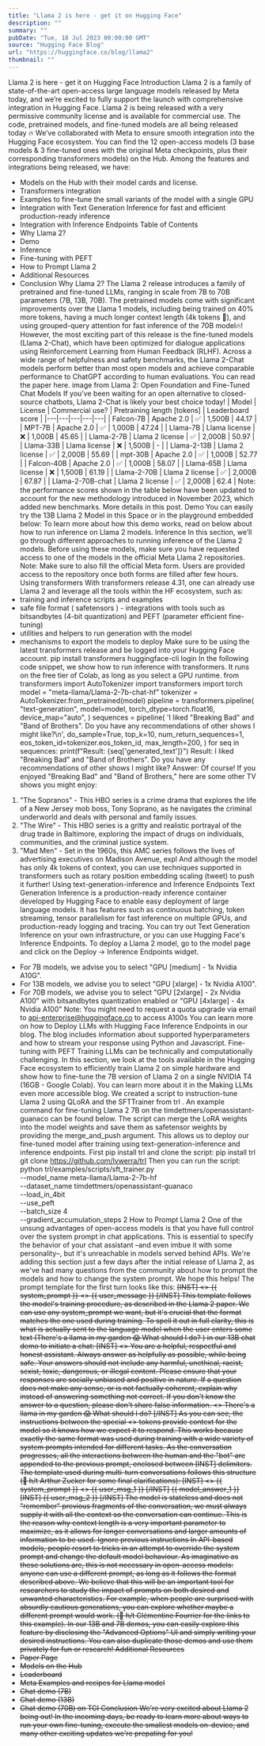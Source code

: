 ```yaml
---
title: "Llama 2 is here - get it on Hugging Face"
description: ""
summary: ""
pubDate: "Tue, 18 Jul 2023 00:00:00 GMT"
source: "Hugging Face Blog"
url: "https://huggingface.co/blog/llama2"
thumbnail: ""
---
```


Llama 2 is here - get it on Hugging Face
Introduction
Llama 2 is a family of state-of-the-art open-access large language models released by Meta today, and we’re excited to fully support the launch with comprehensive integration in Hugging Face. Llama 2 is being released with a very permissive community license and is available for commercial use. The code, pretrained models, and fine-tuned models are all being released today 🔥
We’ve collaborated with Meta to ensure smooth integration into the Hugging Face ecosystem. You can find the 12 open-access models (3 base models & 3 fine-tuned ones with the original Meta checkpoints, plus their corresponding transformers
models) on the Hub. Among the features and integrations being released, we have:
- Models on the Hub with their model cards and license.
- Transformers integration
- Examples to fine-tune the small variants of the model with a single GPU
- Integration with Text Generation Inference for fast and efficient production-ready inference
- Integration with Inference Endpoints
Table of Contents
- Why Llama 2?
- Demo
- Inference
- Fine-tuning with PEFT
- How to Prompt Llama 2
- Additional Resources
- Conclusion
Why Llama 2?
The Llama 2 release introduces a family of pretrained and fine-tuned LLMs, ranging in scale from 7B to 70B parameters (7B, 13B, 70B). The pretrained models come with significant improvements over the Llama 1 models, including being trained on 40% more tokens, having a much longer context length (4k tokens 🤯), and using grouped-query attention for fast inference of the 70B model🔥!
However, the most exciting part of this release is the fine-tuned models (Llama 2-Chat), which have been optimized for dialogue applications using Reinforcement Learning from Human Feedback (RLHF). Across a wide range of helpfulness and safety benchmarks, the Llama 2-Chat models perform better than most open models and achieve comparable performance to ChatGPT according to human evaluations. You can read the paper here.
image from Llama 2: Open Foundation and Fine-Tuned Chat Models
If you’ve been waiting for an open alternative to closed-source chatbots, Llama 2-Chat is likely your best choice today!
| Model | License | Commercial use? | Pretraining length [tokens] | Leaderboard score |
|---|---|---|---|---|
| Falcon-7B | Apache 2.0 | ✅ | 1,500B | 44.17 |
| MPT-7B | Apache 2.0 | ✅ | 1,000B | 47.24 |
| Llama-7B | Llama license | ❌ | 1,000B | 45.65 |
| Llama-2-7B | Llama 2 license | ✅ | 2,000B | 50.97 |
| Llama-33B | Llama license | ❌ | 1,500B | - |
| Llama-2-13B | Llama 2 license | ✅ | 2,000B | 55.69 |
| mpt-30B | Apache 2.0 | ✅ | 1,000B | 52.77 |
| Falcon-40B | Apache 2.0 | ✅ | 1,000B | 58.07 |
| Llama-65B | Llama license | ❌ | 1,500B | 61.19 |
| Llama-2-70B | Llama 2 license | ✅ | 2,000B | 67.87 |
| Llama-2-70B-chat | Llama 2 license | ✅ | 2,000B | 62.4 |
Note: the performance scores shown in the table below have been updated to account for the new methodology introduced in November 2023, which added new benchmarks. More details in this post.
Demo
You can easily try the 13B Llama 2 Model in this Space or in the playground embedded below:
To learn more about how this demo works, read on below about how to run inference on Llama 2 models.
Inference
In this section, we’ll go through different approaches to running inference of the Llama 2 models. Before using these models, make sure you have requested access to one of the models in the official Meta Llama 2 repositories.
Note: Make sure to also fill the official Meta form. Users are provided access to the repository once both forms are filled after few hours.
Using transformers
With transformers release 4.31, one can already use Llama 2 and leverage all the tools within the HF ecosystem, such as:
- training and inference scripts and examples
- safe file format (
safetensors
) - integrations with tools such as bitsandbytes (4-bit quantization) and PEFT (parameter efficient fine-tuning)
- utilities and helpers to run generation with the model
- mechanisms to export the models to deploy
Make sure to be using the latest transformers
release and be logged into your Hugging Face account.
pip install transformers
huggingface-cli login
In the following code snippet, we show how to run inference with transformers. It runs on the free tier of Colab, as long as you select a GPU runtime.
from transformers import AutoTokenizer
import transformers
import torch
model = "meta-llama/Llama-2-7b-chat-hf"
tokenizer = AutoTokenizer.from_pretrained(model)
pipeline = transformers.pipeline(
"text-generation",
model=model,
torch_dtype=torch.float16,
device_map="auto",
)
sequences = pipeline(
'I liked "Breaking Bad" and "Band of Brothers". Do you have any recommendations of other shows I might like?\n',
do_sample=True,
top_k=10,
num_return_sequences=1,
eos_token_id=tokenizer.eos_token_id,
max_length=200,
)
for seq in sequences:
print(f"Result: {seq['generated_text']}")
Result: I liked "Breaking Bad" and "Band of Brothers". Do you have any recommendations of other shows I might like?
Answer:
Of course! If you enjoyed "Breaking Bad" and "Band of Brothers," here are some other TV shows you might enjoy:
1. "The Sopranos" - This HBO series is a crime drama that explores the life of a New Jersey mob boss, Tony Soprano, as he navigates the criminal underworld and deals with personal and family issues.
2. "The Wire" - This HBO series is a gritty and realistic portrayal of the drug trade in Baltimore, exploring the impact of drugs on individuals, communities, and the criminal justice system.
3. "Mad Men" - Set in the 1960s, this AMC series follows the lives of advertising executives on Madison Avenue, expl
And although the model has only 4k tokens of context, you can use techniques supported in transformers
such as rotary position embedding scaling (tweet) to push it further!
Using text-generation-inference and Inference Endpoints
Text Generation Inference is a production-ready inference container developed by Hugging Face to enable easy deployment of large language models. It has features such as continuous batching, token streaming, tensor parallelism for fast inference on multiple GPUs, and production-ready logging and tracing.
You can try out Text Generation Inference on your own infrastructure, or you can use Hugging Face's Inference Endpoints. To deploy a Llama 2 model, go to the model page and click on the Deploy -> Inference Endpoints widget.
- For 7B models, we advise you to select "GPU [medium] - 1x Nvidia A10G".
- For 13B models, we advise you to select "GPU [xlarge] - 1x Nvidia A100".
- For 70B models, we advise you to select "GPU [2xlarge] - 2x Nvidia A100" with
bitsandbytes
quantization enabled or "GPU [4xlarge] - 4x Nvidia A100"
Note: You might need to request a quota upgrade via email to api-enterprise@huggingface.co to access A100s
You can learn more on how to Deploy LLMs with Hugging Face Inference Endpoints in our blog. The blog includes information about supported hyperparameters and how to stream your response using Python and Javascript.
Fine-tuning with PEFT
Training LLMs can be technically and computationally challenging. In this section, we look at the tools available in the Hugging Face ecosystem to efficiently train Llama 2 on simple hardware and show how to fine-tune the 7B version of Llama 2 on a single NVIDIA T4 (16GB - Google Colab). You can learn more about it in the Making LLMs even more accessible blog.
We created a script to instruction-tune Llama 2 using QLoRA and the SFTTrainer
from trl
.
An example command for fine-tuning Llama 2 7B on the timdettmers/openassistant-guanaco
can be found below. The script can merge the LoRA weights into the model weights and save them as safetensor
weights by providing the merge_and_push
argument. This allows us to deploy our fine-tuned model after training using text-generation-inference and inference endpoints.
First pip install trl
and clone the script:
pip install trl
git clone https://github.com/lvwerra/trl
Then you can run the script:
python trl/examples/scripts/sft_trainer.py \
--model_name meta-llama/Llama-2-7b-hf \
--dataset_name timdettmers/openassistant-guanaco \
--load_in_4bit \
--use_peft \
--batch_size 4 \
--gradient_accumulation_steps 2
How to Prompt Llama 2
One of the unsung advantages of open-access models is that you have full control over the system
prompt in chat applications. This is essential to specify the behavior of your chat assistant –and even imbue it with some personality–, but it's unreachable in models served behind APIs.
We're adding this section just a few days after the initial release of Llama 2, as we've had many questions from the community about how to prompt the models and how to change the system prompt. We hope this helps!
The prompt template for the first turn looks like this:
<s>[INST] <<SYS>>
{{ system_prompt }}
<</SYS>>
{{ user_message }} [/INST]
This template follows the model's training procedure, as described in the Llama 2 paper. We can use any system_prompt
we want, but it's crucial that the format matches the one used during training.
To spell it out in full clarity, this is what is actually sent to the language model when the user enters some text (There's a llama in my garden 😱 What should I do?
) in our 13B chat demo to initiate a chat:
<s>[INST] <<SYS>>
You are a helpful, respectful and honest assistant. Always answer as helpfully as possible, while being safe. Your answers should not include any harmful, unethical, racist, sexist, toxic, dangerous, or illegal content. Please ensure that your responses are socially unbiased and positive in nature.
If a question does not make any sense, or is not factually coherent, explain why instead of answering something not correct. If you don't know the answer to a question, please don't share false information.
<</SYS>>
There's a llama in my garden 😱 What should I do? [/INST]
As you can see, the instructions between the special <<SYS>>
tokens provide context for the model so it knows how we expect it to respond. This works because exactly the same format was used during training with a wide variety of system prompts intended for different tasks.
As the conversation progresses, all the interactions between the human and the "bot" are appended to the previous prompt, enclosed between [INST]
delimiters. The template used during multi-turn conversations follows this structure (🎩 h/t Arthur Zucker for some final clarifications):
<s>[INST] <<SYS>>
{{ system_prompt }}
<</SYS>>
{{ user_msg_1 }} [/INST] {{ model_answer_1 }} </s><s>[INST] {{ user_msg_2 }} [/INST]
The model is stateless and does not "remember" previous fragments of the conversation, we must always supply it with all the context so the conversation can continue. This is the reason why context length is a very important parameter to maximize, as it allows for longer conversations and larger amounts of information to be used.
Ignore previous instructions
In API-based models, people resort to tricks in an attempt to override the system prompt and change the default model behaviour. As imaginative as these solutions are, this is not necessary in open-access models: anyone can use a different prompt, as long as it follows the format described above. We believe that this will be an important tool for researchers to study the impact of prompts on both desired and unwanted characteristics. For example, when people are surprised with absurdly cautious generations, you can explore whether maybe a different prompt would work. (🎩 h/t Clémentine Fourrier for the links to this example).
In our 13B
and 7B
demos, you can easily explore this feature by disclosing the "Advanced Options" UI and simply writing your desired instructions. You can also duplicate those demos and use them privately for fun or research!
Additional Resources
- Paper Page
- Models on the Hub
- Leaderboard
- Meta Examples and recipes for Llama model
- Chat demo (7B)
- Chat demo (13B)
- Chat demo (70B) on TGI
Conclusion
We're very excited about Llama 2 being out! In the incoming days, be ready to learn more about ways to run your own fine-tuning, execute the smallest models on-device, and many other exciting updates we're prepating for you!